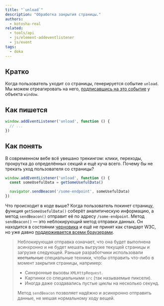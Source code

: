 ```yaml
---
title: "`unload`"
description: "Обработка закрытия страницы."
authors:
  - kotosha-real
related:
  - tools/api
  - js/element-addeventlistener
  - js/event
tags:
  - doka
---
```


## Кратко

Когда пользователь уходит со страницы, генерируется событие `unload`. Мы можем отреагировать на него, [подписавшись на это событие](/js/events/) у объекта `window`.

## Как пишется

```js
window.addEventListener('unload', function () {
  // ...
})
```

## Как понять

В современном вебе всё увешано трекингом: клики, переходы, прокрутка до определённых секций и ещё куча всего. Почему бы не трекать уход пользователя со страницы?

```js
window.addEventListener('unload', function () {
  const someUsefulData = getSomeUsefulData()

  navigator.sendBeacon('/some-endpoint', someUsefulData)
})
```

Что происходит в коде выше? Когда пользователь покинет страницу, функция `getSomeUsefulData()` соберёт аналитическую информацию, а метод `sendBeacon()` отправит её по адресу `/some-endpoint`. Метод `sendBeacon()` — это неблокирующий метод отправки данных. Он находится в состоянии [черновика](https://w3c.github.io/beacon/) и ещё не принят как стандарт W3C, но уже давно [поддерживается всеми браузерами](https://caniuse.com/?search=sendbeacon).

> Неблокирующая отправка означает, что она будет выполнена асинхронно и не будет мешать выгрузке текущей страницы и загрузке следующей.
> Раньше разработчики использовали ~~костыльные~~ специальные техники, чтобы отправить что-либо в момент закрытия страницы, например:
>
> - Синхронные вызовы `XMLHttpRequest`.
> - Картинки со специальными `src` (так называемые пиксели).
> - Иногда даже создавались пустые циклы на несколько секунд.
>
> Метод `sendBeacon` позволяет надёжно и асинхронно отправить данные, не мешая нормальному ходу вещей.

